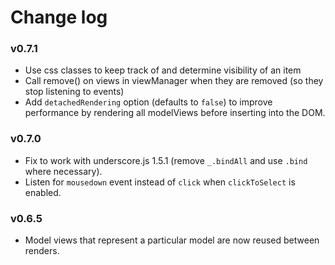# Change log

### v0.7.1

* Use css classes to keep track of and determine visibility of an item
* Call remove() on views in viewManager when they are removed (so they stop listening to events)
* Add `detachedRendering` option (defaults to `false`) to improve performance by rendering all modelViews before inserting into the DOM.

### v0.7.0

* Fix to work with underscore.js 1.5.1 (remove `_.bindAll` and use `.bind` where necessary).
* Listen for `mousedown` event instead of `click` when `clickToSelect` is enabled.

### v0.6.5

* Model views that represent a particular model are now reused between renders.
